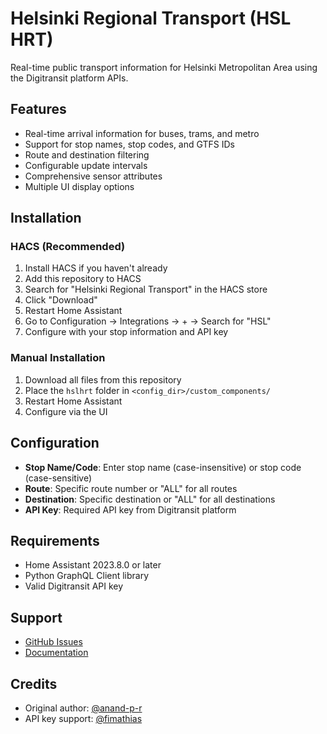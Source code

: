 # Helsinki Regional Transport (HSL HRT)

Real-time public transport information for Helsinki Metropolitan Area using the Digitransit platform APIs.

## Features

- Real-time arrival information for buses, trams, and metro
- Support for stop names, stop codes, and GTFS IDs
- Route and destination filtering
- Configurable update intervals
- Comprehensive sensor attributes
- Multiple UI display options

## Installation

### HACS (Recommended)
1. Install HACS if you haven't already
2. Add this repository to HACS
3. Search for "Helsinki Regional Transport" in the HACS store
4. Click "Download"
5. Restart Home Assistant
6. Go to Configuration → Integrations → + → Search for "HSL"
7. Configure with your stop information and API key

### Manual Installation
1. Download all files from this repository
2. Place the `hslhrt` folder in `<config_dir>/custom_components/`
3. Restart Home Assistant
4. Configure via the UI

## Configuration

- **Stop Name/Code**: Enter stop name (case-insensitive) or stop code (case-sensitive)
- **Route**: Specific route number or "ALL" for all routes
- **Destination**: Specific destination or "ALL" for all destinations
- **API Key**: Required API key from Digitransit platform

## Requirements

- Home Assistant 2023.8.0 or later
- Python GraphQL Client library
- Valid Digitransit API key

## Support

- [GitHub Issues](https://github.com/anand-p-r/hslhrt-hass-custom/issues)
- [Documentation](https://github.com/anand-p-r/hslhrt-hass-custom)

## Credits

- Original author: [@anand-p-r](https://github.com/anand-p-r)
- API key support: [@fimathias](https://github.com/fimathias) 